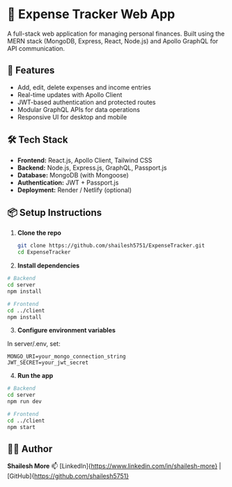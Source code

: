 # 💸 Expense Tracker Web App

A full-stack web application for managing personal finances. Built using the MERN stack (MongoDB, Express, React, Node.js) and Apollo GraphQL for API communication.

## 🚀 Features

- Add, edit, delete expenses and income entries
- Real-time updates with Apollo Client
- JWT-based authentication and protected routes
- Modular GraphQL APIs for data operations
- Responsive UI for desktop and mobile

## 🛠️ Tech Stack

- **Frontend:** React.js, Apollo Client, Tailwind CSS
- **Backend:** Node.js, Express.js, GraphQL, Passport.js
- **Database:** MongoDB (with Mongoose)
- **Authentication:** JWT + Passport.js
- **Deployment:** Render / Netlify (optional)

## 📦 Setup Instructions

1. **Clone the repo**
   ```bash
   git clone https://github.com/shailesh5751/ExpenseTracker.git
   cd ExpenseTracker
   
2. **Install dependencies**
```bash
# Backend
cd server
npm install

# Frontend
cd ../client
npm install
```

3. **Configure environment variables**

In server/.env, set:

```env
MONGO_URI=your_mongo_connection_string
JWT_SECRET=your_jwt_secret
```

4. **Run the app**

```bash
# Backend
cd server
npm run dev

# Frontend
cd ../client
npm start
```

## 🧑‍💻 Author
**Shailesh More**
📫 [LinkedIn]{https://www.linkedin.com/in/shailesh-more} | [GitHub]{https://github.com/shailesh5751}
